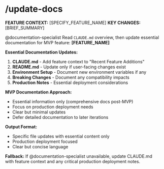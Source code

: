 # /update-docs

**FEATURE CONTEXT:** [SPECIFY_FEATURE_NAME]
**KEY CHANGES:** [BRIEF_SUMMARY]

@documentation-specialist Read `CLAUDE.md` overview, then update essential documentation for MVP feature: **[FEATURE_NAME]**

**Essential Documentation Updates:**
1. **CLAUDE.md** - Add feature context to "Recent Feature Additions"
2. **README.md** - Update only if user-facing changes exist
3. **Environment Setup** - Document new environment variables if any
4. **Breaking Changes** - Document any compatibility impacts
5. **Production Notes** - Essential deployment considerations

**MVP Documentation Approach:**
- Essential information only (comprehensive docs post-MVP)
- Focus on production deployment needs
- Clear but minimal updates
- Defer detailed documentation to later iterations

**Output Format:**
- Specific file updates with essential content only
- Production deployment focused
- Clear but concise language

**Fallback:** If @documentation-specialist unavailable, update CLAUDE.md with feature context and any critical production deployment notes.
